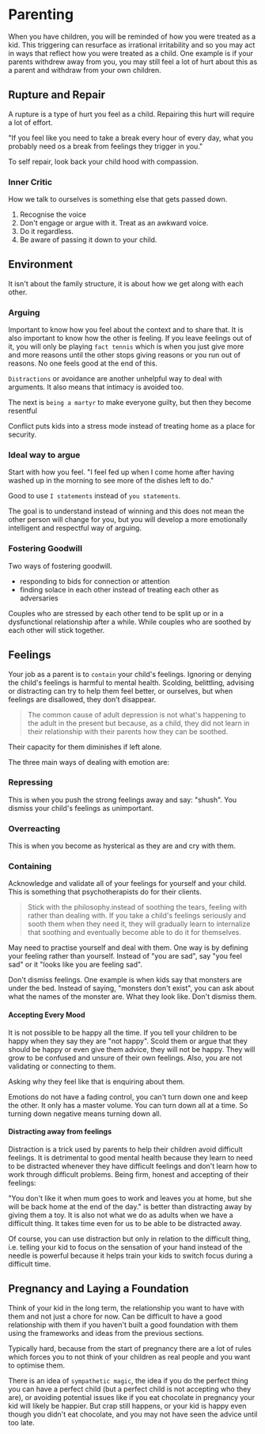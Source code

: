 # Parenting

When you have children, you will be reminded of how you were treated as a kid. This triggering can resurface as irrational irritability and so you may act in ways that reflect how you were treated as a child. One example is if your parents withdrew away from you, you may still feel a lot of hurt about this as a parent and withdraw from your own children.

## Rupture and Repair

A rupture is a type of hurt you feel as a child. Repairing this hurt will require a lot of effort.

"If you feel like you need to take a break every hour of every day, what you probably need os a break from feelings they trigger in you."

To self repair, look back your child hood with compassion.

### Inner Critic

How we talk to ourselves is something else that gets passed down.

1. Recognise the voice
2. Don't engage or argue with it. Treat as an awkward voice.
3. Do it regardless.
4. Be aware of passing it down to your child.

## Environment

It isn't about the family structure, it is about how we get along with each other.

### Arguing

Important to know how you feel about the context and to share that. It is also important to know how the other is feeling. If you leave feelings out of it, you will only be playing `fact tennis` which is when you just give more and more reasons until the other stops giving reasons or you run out of reasons. No one feels good at the end of this.

`Distractions` or avoidance are another unhelpful way to deal with arguments. It also means that intimacy is avoided too.

The next is `being a martyr` to make everyone guilty, but then they become resentful

Conflict puts kids into a stress mode instead of treating home as a place for security.

### Ideal way to argue

Start with how you feel.
"I feel fed up when I come home after having washed up in the morning to see more of the dishes left to do."

Good to use `I statements` instead of `you statements`.

The goal is to understand instead of winning and this does not mean the other person will change for you, but you will develop a more emotionally intelligent and respectful way of arguing.

### Fostering Goodwill

Two ways of fostering goodwill.

- responding to bids for connection or attention
- finding solace in each other instead of treating each other as adversaries

Couples who are stressed by each other tend to be split up or in a dysfunctional relationship after a while. While couples who are soothed by each other will stick together.

## Feelings

Your job as a parent is to `contain` your child's feelings. Ignoring or denying the child's feelings is harmful to mental health. Scolding, belittling, advising or distracting can try to help them feel better, or ourselves, but when feelings are disallowed, they don't disappear.

<blockquote>
The common cause of adult depression is not what's happening to the adult in the present but because, as a child, they did not learn in their relationship with their parents how they can be soothed.
</blockquote>

Their capacity for them diminishes if left alone.

The three main ways of dealing with emotion are:

### Repressing

This is when you push the strong feelings away and say: "shush". You dismiss your child's feelings as unimportant.

### Overreacting

This is when you become as hysterical as they are and cry with them.

### Containing

Acknowledge and validate all of your feelings for yourself and your child. This is something that psychotherapists do for their clients.

<blockquote>Stick with the philosophy.instead of soothing the tears, feeling with rather than dealing with. If you take a child's feelings seriously and sooth them when they need it, they will gradually learn to internalize that soothing and eventually become able to do it for themselves.</blockquote>

May need to practise yourself and deal with them. One way is by defining your feeling rather than yourself. Instead of "you are sad", say "you feel sad" or it "looks like you are feeling sad".

Don't dismiss feelings. One example is when kids say that monsters are under the bed. Instead of saying, "monsters don't exist", you can ask about what the names of the monster are. What they look like. Don't dismiss them.

#### Accepting Every Mood

It is not possible to be happy all the time. If you tell your children to be happy when they say they are "not happy". Scold them or argue that they should be happy or even give them advice, they will not be happy. They will grow to be confused and unsure of their own feelings. Also, you are not validating or connecting to them.

Asking why they feel like that is enquiring about them.

Emotions do not have a fading control, you can't turn down one and keep the other. It only has a master volume. You can turn down all at a time. So turning down negative means turning down all.

#### Distracting away from feelings

Distraction is a trick used by parents to help their children avoid difficult feelings. It is detrimental to good mental health because they learn to need to be distracted whenever they have difficult feelings and don't learn how to work through difficult problems. Being firm, honest and accepting of their feelings:

"You don't like it when mum goes to work and leaves you at home, but she will be back home at the end of the day." is better than distracting away by giving them a toy. It is also not what we do as adults when we have a difficult thing. It takes time even for us to be able to be distracted away.

Of course, you can use distraction but only in relation to the difficult thing, i.e. telling your kid to focus on the sensation of your hand instead of the needle is powerful because it helps train your kids to switch focus during a difficult time.

## Pregnancy and Laying a Foundation

Think of your kid in the long term, the relationship you want to have with them and not just a chore for now.
Can be difficult to have a good relationship with them if you haven't built a good foundation with them using the frameworks and ideas from the previous sections.

Typically hard, because from the start of pregnancy there are a lot of rules which forces you to not think of your children as real people and you want to optimise them.

There is an idea of `sympathetic magic`, the idea if you do the perfect thing you can have a perfect child (but a perfect child is not accepting who they are), or avoiding potential issues like if you eat chocolate in pregnancy your kid will likely be happier. But crap still happens, or your kid is happy even though you didn't eat chocolate, and you may not have seen the advice until too late.
